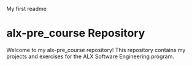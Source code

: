 My first readme
# alx-pre_course Repository
Welcome to my alx-pre_course repository! This repository contains my projects and exercises for the ALX Software Engineering program.


